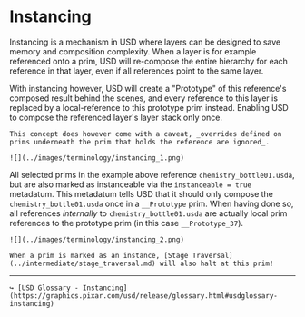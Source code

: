 # Instancing

Instancing is a mechanism in USD where layers can be designed to save memory and composition complexity. 
When a layer is for example referenced onto a prim, USD will re-compose the entire hierarchy for each reference in that layer, even if all references point to the same layer. 

With instancing however, USD will create a "Prototype" of this reference's composed result behind the scenes, and every reference to this layer is replaced by a local-reference to this prototype prim instead. Enabling USD to compose the referenced layer's layer stack only once.

```admonish warning title=""
This concept does however come with a caveat, _overrides defined on prims underneath the prim that holds the reference are ignored_.
```

```admonish example title="Many bottles reference the same layer"
![](../images/terminology/instancing_1.png)
```

All selected prims in the example above reference `chemistry_bottle01.usda`, but are also marked as instanceable via the `instanceable = true` metadatum.
This metadatum tells USD that it should only compose the `chemistry_bottle01.usda` once in a `__Prototype` prim. When having done so, all references _internally_ to `chemistry_bottle01.usda` are actually local prim references to the prototype prim (in this case `__Prototype_37`).

```admonish example title="bottle prototype prim"
![](../images/terminology/instancing_2.png)
```

```admonish warning title=""
When a prim is marked as an instance, [Stage Traversal](../intermediate/stage_traversal.md) will also halt at this prim!
```

---

```admonish note title=""
↪ [USD Glossary - Instancing](https://graphics.pixar.com/usd/release/glossary.html#usdglossary-instancing)
```